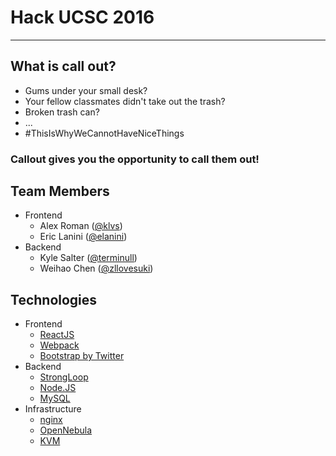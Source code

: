 # Hack UCSC 2016
---

## What is call out?

* Gums under your small desk?
* Your fellow classmates didn't take out the trash?
* Broken trash can?
* ...
* #ThisIsWhyWeCannotHaveNiceThings

### Callout gives you the opportunity to call them out!

## Team Members

* Frontend
  * Alex Roman ([@klvs](https://github.com/klvs))
  * Eric Lanini ([@elanini](https://github.com/elanini))
* Backend
  * Kyle Salter ([@terminull](https://github.com/terminull))
  * Weihao Chen ([@zllovesuki](https://github.com/zllovesuki))

## Technologies

* Frontend
  * [ReactJS](https://github.com/reactjs)
  * [Webpack](https://webpack.github.io/)
  * [Bootstrap by Twitter](https://github.com/twbs/bootstrap)
* Backend
  * [StrongLoop](https://github.com/strongloop)
  * [Node.JS](https://nodejs.org/en/)
  * [MySQL](http://dev.mysql.com/downloads/)
* Infrastructure
  * [nginx](http://nginx.org/)
  * [OpenNebula](http://opennebula.org/)
  * [KVM](http://www.linux-kvm.org/page/Main_Page)